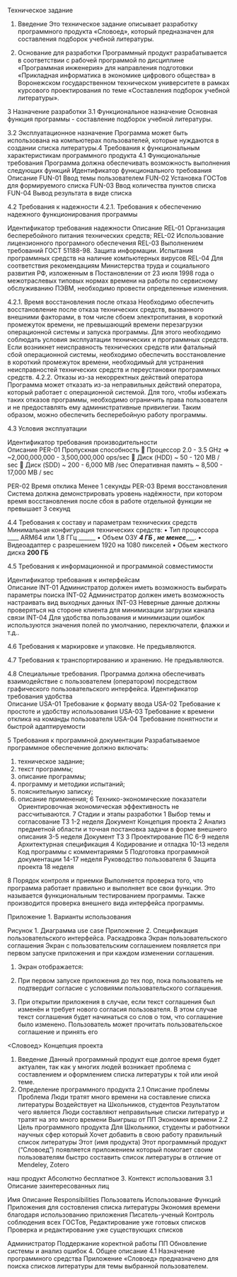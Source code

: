 Техническое задание
1. Введение
Это техническое задание описывает разработку программного продукта «Словоед», который предназначен для составления подборок учебной литературы.

2. Основание для разработки
Программный продукт разрабатывается в соответствии с рабочей программой по дисциплине «Программная инженерия» для направления подготовки «Прикладная информатика в экономике цифрового общества» в Воронежском государственном техническом университете в рамках курсового проектирования по теме «Составления подборок учебной литературы».

3	Назначение разработки
3.1 Функциональное назначение
Основная функция программы - составление подборок учебной литературы.

3.2 Эксплуатационное назначение
Программа может быть использована на компьютерах пользователей, которые нуждаются в создании списка литературы.4 Требования к функциональным характеристикам программного продукта
4.1 Функциональные требования
Программа должна обеспечивать возможность выполнения следующих функций
Идентификатор функционального требования	
Описание
FUN-01	Ввод темы пользователем
FUN-02 	Установка ГОСТов для формируемого  списка
FUN-03	Ввод количества пунктов списка
FUN-04	Вывод результата в виде списка




4.2 Требования к надежности
4.2.1.	Требования к обеспечению надежного функционирования программы

Идентификатор требования надежности	
Описание
REL-01	   Организация бесперебойного питания технических средств;
REL-02	Использование лицензионного програмного обеспечения
REL-03	Выполнением требований ГОСТ 51188-98. Защита информации.
Испытания программных средств на наличие компьютерных вирусов
REL-04	Для соответствия рекомендациям Министерства труда и социального развития РФ, изложенным в Постановлении от 23 июля 1998 года о межотраслевых типовых нормах времени на работы по сервисному обслуживанию ПЭВМ, необходимо провести определенные изменения.



4.2.1.	Время восстановления после отказа
Необходимо обеспечить восстановление после отказа технических средств, вызванного внешними факторами, в том числе сбоем электропитания, в короткий промежуток времени, не превышающий времени перезагрузки операционной системы и запуска программы. Для этого необходимо соблюдать условия эксплуатации технических и программных средств.
Если возникнет неисправность технических средств или фатальный сбой операционной системы, необходимо обеспечить восстановление в короткий промежуток времени, необходимый для устранения неисправностей технических средств и переустановки программных средств. 
4.2.2.	Отказы из-за некорректных действий оператора
Программа может отказать из-за неправильных действий оператора, который работает с операционной системой. Для того, чтобы избежать таких отказов программы, необходимо ограничить права пользователя и не предоставлять ему административные привилегии. Таким образом, можно обеспечить бесперебойную работу программы.




4.3 Условия эксплуатации

Идентификатор требования
производительности	
Описание
PER-01
Пропускная способность		Процессор 2.0 - 3.5 GHz  => ~2,000,000,000 - 3,500,000,000 ops/sec
	Диск (HDD) ~ 50 - 120 MB / sec
	Диск (SDD) ~ 200 - 6,000 MB /sec
Оперативная память ~ 8,500 - 17,000 MB / sec

PER-02
Время отклика	Менее 1 секунды
PER-03
Время восстановления	Система должна демонстрировать уровень надёжности, при котором время восстановления после сбоя в работе отдельной функции не превышает 3 секунд



4.4 Требования к составу и параметрам технических средств
Минимальная конфигурация технических средств:
•	Тип процессора 	   ____ ARM64 или 1,8 ГГц ______
•	Объем ОЗУ	           ___4 ГБ , не менее______.
•	Видеоадаптер с разрешением 1920 на 1080 пикселей
•	Обьем жесткого диска      __200 ГБ__



4.5 Требования к информационной и программной совместимости

Идентификатор требования к интерфейсам	
Описание
INT-01	Администратор должен иметь возможность выбирать параметры поиска
INT-02	Администратор должен иметь возможность настраивать вид выходных данных
INT-03	Неверные данные должны проверяться на стороне клиента для минимизации загрузки канала связи
INT-04	Для удобства пользования и минимизации ошибок используются значения полей по умолчанию, переключатели, флажки и т.д..

4.6 Требования к маркировке и упаковке.
Не предъявляются.

4.7 Требования к транспортированию и хранению. 
Не предъявляются. 

4.8 Специальные требования. 
Программа должна обеспечивать взаимодействие с пользователем (оператором) посредством графического пользовательского интерфейса.
Идентификатор требования удобства	
Описание
USA-01	Требование к формату ввода
USA-02	Требование к простоте и удобству использования
USA-03	Требование к времени отклика на команды пользователя
USA-04	Требование понятности и быстрой адаптируемости

5 Требования к программной документации
Разрабатываемое программное обеспечение должно включать:
1.	техническое задание;
2.	текст программы;
3.	описание программы;
4.	программу и методики испытаний;
5.	пояснительную записку;
6.	описание применения;
 6 Технико-экономические показатели
Ориентировочная экономическая эффективность не рассчитываются.
7 Стадии и этапы разработки
1	Выбор темы и согласование ТЗ	1-2 неделя	Документ Концепция проекта
2	Анализ предметной области и точная постановка задачи в форме внешнего описания	3-5 неделя	Документ ТЗ
3	Проектирование ПС	6-9 неделя	Архитектурная спецификация
4	Кодирование и отладка	10-13 неделя	Код программы с комментариями
5	Подготовка программной документации	14-17 неделя	Руководство пользователя
6	Защита проекта	18 неделя	

8 Порядок контроля и приемки
Выполняется проверка того, что программа работает правильно и выполняет все свои функции. Это называется функциональным тестированием программы. Также производится проверка внешнего вида интерфейса программы.



Приложение 1. Варианты использования
 
Рисунок 1. Диаграмма use case
Приложение 2. Спецификация пользовательского интерфейса. 
Раскадровка
Экран пользовательского соглашения
Экран с пользовательским соглашением появляется при первом запуске приложения и при каждом изменении соглашения.
1.	Экран отображается:

1.	При первом запуске приложения до тех пор, пока пользователь не подтвердит согласие с условиями пользовательского соглашения.


2.	При открытии приложения в случае, если текст соглашения был изменён и требует нового согласия пользователя. В этом случае текст соглашения будет начинаться со слов о том, что соглашение было изменено.
Пользователь может прочитать пользовательское соглашение и принять его
 

<Словоед>
Концепция проекта

1.	Введение
Данный программный продукт еще долгое время будет актуален, так как у многих людей возникает проблема с составлением и оформлением списка литературы к той или иной теме.
2.	Определение программного продукта
2.1	Описание проблемы
Проблема	Люди тратят много времени на составление списка литературы
Воздействует на	Школьников, студентов 
Результатом чего является	Люди составляют неправильные списки литератур и тратят на это много времени
Выигрыш от ПП	Экономия времени
2.2	Цель программного продукта 
Для	Школьники, студенты и работники научных
сфер
который	Хочет добавить в свою работу правильный список литературы
Этот (имя продукта)	Этот программный продукт (“Словоед”) появляется приложением
который	помогает своим пользователям быстро составить список литературы
в отличие от	Mendeley, Zotero


наш продукт	Абсолютно бесплатное
3.	Контекст использования
3.1	Описание заинтересованных лиц

Имя	Описание	Responsibilities
Пользователь	Использование
Функций Приложения для состовления списка литературы	Экономия времени благодаря использованию приложения
Писатель-ученый
	Контроль соблюдения всех ГОСТов,
Редактирование уже готовых списков	Проверка и редактирование уже существующих списков

Администратор	Поддержание коректной работы ПП	Обновление системы и анализ ошибок
4.	Общее описание
4.1	Назначение программного средства
Приложение «Словоед» предназначено для поиска списков литературы для темы выбранной пользователем.


